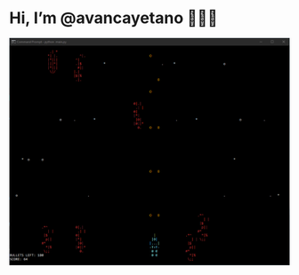 # Hi, I’m @avancayetano 🚀🚀🚀
![gameplay](https://github.com/avancayetano/clingine/blob/master/screenshots/clingine-gameplay.png "gameplay")
